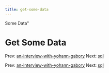 ```yaml
---
title: get-some-data
---
```


Some Data"

# Get Some Data

Prev:
[an-interview-with-yohann-gabory](an-interview-with-yohann-gabory.md)
Next: [sql](sql.md)

Prev:
[an-interview-with-yohann-gabory](an-interview-with-yohann-gabory.md)
Next: [sql](sql.md)
